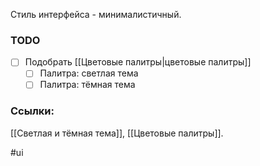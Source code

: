 Стиль интерфейса - минималистичный.

### TODO
- [ ] Подобрать [[Цветовые палитры|цветовые палитры]]
	- [ ] Палитра: светлая тема
	- [ ] Палитра: тёмная тема 

### Ссылки:
[[Светлая и тёмная тема]], [[Цветовые палитры]].

#ui